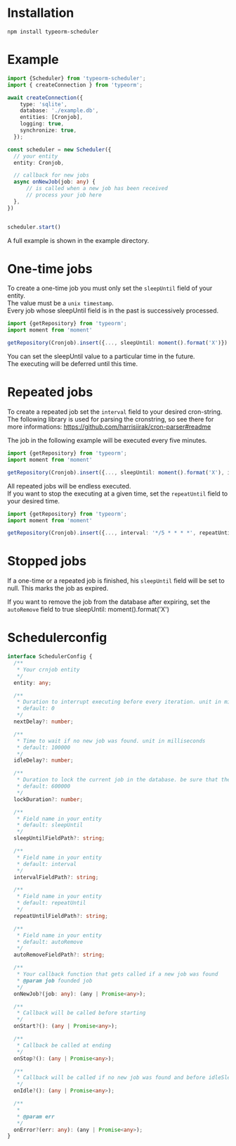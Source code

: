 # Installation
    npm install typeorm-scheduler
    
# Example
```typescript
import {Scheduler} from 'typeorm-scheduler';
import { createConnection } from 'typeorm';

await createConnection({
    type: 'sqlite',
    database: './example.db',
    entities: [Cronjob],
    logging: true,
    synchronize: true,
  });

const scheduler = new Scheduler({
  // your entity
  entity: Cronjob,

  // callback for new jobs
  async onNewJob(job: any) {
      // is called when a new job has been received
      // process your job here
  },
})


scheduler.start()
```

A full example is shown in the example directory.

# One-time jobs
To create a one-time job you must only set the `sleepUntil` field of your entity.<br>
The value must be a `unix timestamp`.<br>
Every job whose sleepUntil field is in the past is successively processed.
```typescript
import {getRepository} from 'typeorm';
import moment from 'moment'

getRepository(Cronjob).insert({..., sleepUntil: moment().format('X')})
```

You can set the sleepUntil value to a particular time in the future.<br>
The executing will be deferred until this time.

# Repeated jobs
To create a repeated job set the `interval` field to your desired cron-string.<br>
The following library is used for parsing the cronstring, so see there for more informations: 
https://github.com/harrisiirak/cron-parser#readme

The job in the following example will be executed every five minutes.
```typescript
import {getRepository} from 'typeorm';
import moment from 'moment'

getRepository(Cronjob).insert({..., sleepUntil: moment().format('X'), interval: '*/5 * * * *'})
```

All repeated jobs will be endless executed. <br>
If you want to stop the executing at a given time, set the `repeatUntil` field to your desired time.
```typescript
import {getRepository} from 'typeorm';
import moment from 'moment'

getRepository(Cronjob).insert({..., interval: '*/5 * * * *', repeatUntil: moment('2021-01-01')})
```

# Stopped jobs
If a one-time or a repeated job is finished, his `sleepUntil` field will be set to null.
This marks the job as expired.

If you want to remove the job from the database after expiring, set the `autoRemove` field to true
sleepUntil: moment().format('X')

# Schedulerconfig
```typescript
interface SchedulerConfig {
  /**
   * Your crnjob entity
   */
  entity: any;

  /**
   * Duration to interrupt executing before every iteration. unit in milliseconds
   * default: 0
   */
  nextDelay?: number;

  /**
   * Time to wait if no new job was found. unit in milliseconds
   * default: 100000
   */
  idleDelay?: number;

  /**
   * Duration to lock the current job in the database. be sure that the execution finishes in this time. unit in milliseconds
   * default: 600000
   */
  lockDuration?: number;

  /**
   * Field name in your entity
   * default: sleepUntil
   */
  sleepUntilFieldPath?: string;

  /**
   * Field name in your entity
   * default: interval
   */
  intervalFieldPath?: string;

  /**
   * Field name in your entity
   * default: repeatUntil
   */
  repeatUntilFieldPath?: string;

  /**
   * Field name in your entity
   * default: autoRemove
   */
  autoRemoveFieldPath?: string;

  /**
   * Your callback function that gets called if a new job was found
   * @param job founded job
   */
  onNewJob?(job: any): (any | Promise<any>);

  /**
   * Callback will be called before starting
   */
  onStart?(): (any | Promise<any>);

  /**
   * Callback be called at ending
   */
  onStop?(): (any | Promise<any>);

  /**
   * Callback will be called if no new job was found and before idleSleep will be called
   */
  onIdle?(): (any | Promise<any>);

  /**
   *
   * @param err
   */
  onError?(err: any): (any | Promise<any>);
}
```

